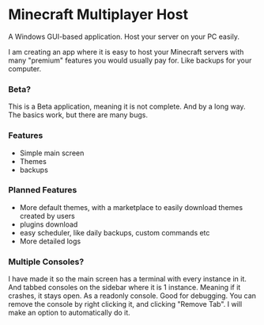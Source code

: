 # Minecraft Multiplayer Host

A Windows GUI-based application. Host your server on your PC easily.

I am creating an app where it is easy to host your Minecraft servers with many "premium" features you would usually pay for. Like backups for your computer.

### Beta?

This is a Beta application, meaning it is not complete. And by a long way. The basics work, but there are many bugs.

### Features
* Simple main screen
* Themes
* backups

### Planned Features
* More default themes, with a marketplace to easily download themes created by users
* plugins download
* easy scheduler, like daily backups, custom commands etc
* More detailed logs

### Multiple Consoles?
I have made it so the main screen has a terminal with every instance in it. And tabbed consoles on the sidebar where it is 1 instance. Meaning if it crashes, it stays open. As a readonly console. Good for debugging. You can remove the console by right clicking it, and clicking "Remove Tab". I will make an option to automatically do it.
